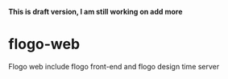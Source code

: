 **This is draft version, I am still working on add more**

# flogo-web
Flogo web include flogo front-end and flogo design time server
